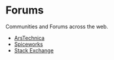 # Forums
Communities and Forums across the web.


- [ArsTechnica](https://arstechnica.com/civis/)
- [Spiceworks](https://community.spiceworks.com/)
- [Stack Exchange](https://stackexchange.com/sites#technology)
